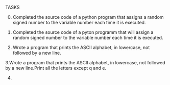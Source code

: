 TASKS

0. Completed the source code of a python  program that  assigns a random signed number to the variable number each time it is executed.

1. Completed the source code of a pyton programm that will assign a random signed number to the variable number each time it is executed.

2. Wrote a program that prints the ASCII alphabet, in lowercase, not followed by a new line.

3.Wrote a  program that prints the ASCII alphabet, in lowercase, not followed by a new line.Print all the letters except q and e.

4. 
